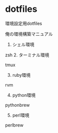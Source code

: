 dotfiles
========

環境設定用dotfiles

俺の環境構築マニュアル

1. シェル環境

  zsh
2. ターミナル環境

  tmux
  
3. ruby環境

  rvm
  
4. python環境

  pythonbrew
  
5. perl環境

  perlbrew
  


